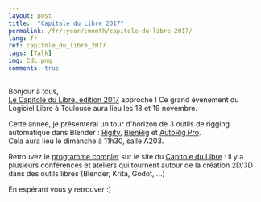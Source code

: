 ```yaml
---
layout: post
title:  "Capitole du Libre 2017"
permalink: /fr/:year/:month/capitole-du-libre-2017/
lang: fr
ref: capitole_du_libre_2017
tags: [Talk]
img: CdL.png
comments: true
---
```


Bonjour à tous,  
[Le Capitole du Libre, édition 2017][3] approche ! Ce grand évènement du Logiciel Libre à Toulouse aura lieu les 18 et 19 novembre.

Cette année, je présenterai un tour d'horizon de 3 outils de rigging automatique dans Blender : [Rigify][4], [BlenRig][5] et [AutoRig Pro][6].  
Cela aura lieu le dimanche à 11h30, salle A203.


Retrouvez le [programme complet][2] sur le site du [Capitole du Libre][3] : il y a plusieurs conférences et ateliers qui tournent autour de la création 2D/3D dans des outils libres (Blender, Krita, Godot, ...)

En espérant vous y retrouver :)

[1]: http://rgba.fr
[2]: https://2017.capitoledulibre.org/programme/#schedule
[3]: https://2017.capitoledulibre.org
[4]: https://wiki.blender.org/index.php/Extensions:2.6/Py/Scripts/Rigging/Rigify
[5]: https://cloud.blender.org/p/blenrig/
[6]: https://www.blendermarket.com/products/auto-rig-pro
